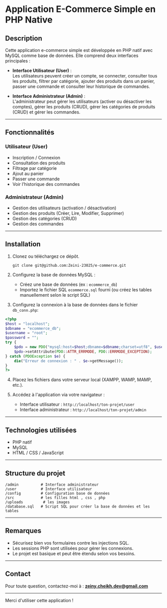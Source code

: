 
# Application E-Commerce Simple en PHP Native

## Description

Cette application e-commerce simple est développée en PHP natif avec MySQL comme base de données. Elle comprend deux interfaces principales :  

- **Interface Utilisateur (User)** :  
  Les utilisateurs peuvent créer un compte, se connecter, consulter tous les produits, filtrer par catégorie, ajouter des produits dans un panier, passer une commande et consulter leur historique de commandes.

- **Interface Administrateur (Admin)** :  
  L'administrateur peut gérer les utilisateurs (activer ou désactiver les comptes), gérer les produits (CRUD), gérer les catégories de produits (CRUD) et gérer les commandes.

---

## Fonctionnalités

### Utilisateur (User)

- Inscription / Connexion
- Consultation des produits
- Filtrage par catégorie
- Ajout au panier
- Passer une commande
- Voir l’historique des commandes

### Administrateur (Admin)

- Gestion des utilisateurs (activation / désactivation)
- Gestion des produits (Créer, Lire, Modifier, Supprimer)
- Gestion des catégories (CRUD)
- Gestion des commandes

---

## Installation

1. Clonez ou téléchargez ce dépôt.

    ```
    git clone git@github.com:Zeini-23025/e-commerce.git
    ```
  
2. Configurez la base de données MySQL :

   - Créez une base de données (ex : `ecommerce_db`)
   - Importez le fichier SQL `ecommerce.sql` fourni (ou créez les tables manuellement selon le script SQL)

3. Configurez la connexion à la base de données dans le fichier `db_conn.php`:

```php
<?php
$host = "localhost";
$dbname = "ecommerce_db";
$username = "root";
$password = "";
try {
    $pdo = new PDO("mysql:host=$host;dbname=$dbname;charset=utf8", $username, $password);
    $pdo->setAttribute(PDO::ATTR_ERRMODE, PDO::ERRMODE_EXCEPTION);
} catch (PDOException $e) {
    die("Erreur de connexion : " . $e->getMessage());
}
?>
```

4. Placez les fichiers dans votre serveur local (XAMPP, WAMP, MAMP, etc.).

5. Accédez à l'application via votre navigateur :  
   - Interface utilisateur : `http://localhost/ton-projet/user`  
   - Interface administrateur : `http://localhost/ton-projet/admin`

---

## Technologies utilisées

- PHP natif
- MySQL
- HTML / CSS / JavaScript

---

## Structure du projet

```
/admin          # Interface administrateur
/user           # Interface utilisateur
/config         # Configuration base de données
/src            # les filles html , css , php
/uploads         # les images 
/database.sql   # Script SQL pour créer la base de données et les tables
```

---

## Remarques

- Sécurisez bien vos formulaires contre les injections SQL.
- Les sessions PHP sont utilisées pour gérer les connexions.
- Le projet est basique et peut être étendu selon vos besoins.

---

## Contact

Pour toute question, contactez-moi à : **zeiny.cheikh.dev@gmail.com**

---

Merci d'utiliser cette application !
